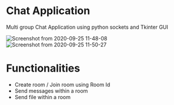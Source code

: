 # Chat Application

Multi group Chat Application using python sockets and Tkinter GUI

![Screenshot from 2020-09-25 11-48-08](https://user-images.githubusercontent.com/53527166/94233555-b132f100-ff25-11ea-9de0-1a930b27be57.png)
![Screenshot from 2020-09-25 11-50-27](https://user-images.githubusercontent.com/53527166/94233557-b2fcb480-ff25-11ea-9efc-d35128006685.png)

# Functionalities
* Create room / Join room using Room Id
* Send messages within a room
* Send file within a room